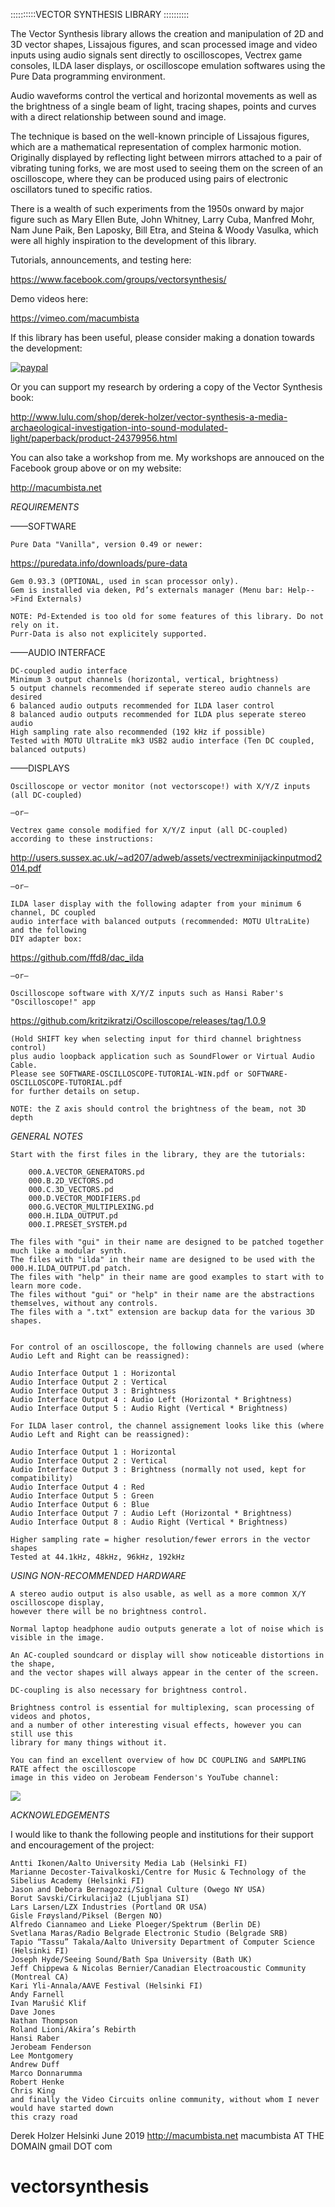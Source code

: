 

::::::::::VECTOR SYNTHESIS LIBRARY ::::::::::

The Vector Synthesis library allows the creation and manipulation of 2D and 3D vector shapes, Lissajous figures, and scan processed image and video inputs using audio signals sent directly to oscilloscopes, Vectrex game consoles, ILDA laser displays, or oscilloscope emulation softwares using the Pure Data programming environment. 

Audio waveforms control the vertical and horizontal movements as well as the brightness of a single beam of light, tracing shapes, points and curves with a direct relationship between sound and image.

The technique is based on the well-known principle of Lissajous figures, which are a mathematical representation of complex harmonic motion. Originally displayed by reflecting light between mirrors attached to a pair of vibrating tuning forks, we are most used to seeing them on the screen of an oscilloscope, where they can be produced using pairs of electronic oscillators tuned to specific ratios. 

There is a wealth of such experiments from the 1950s onward by major figure such as Mary Ellen Bute, John Whitney, Larry Cuba, Manfred Mohr, Nam June Paik, Ben Laposky, Bill Etra, and Steina & Woody Vasulka, which were all highly inspiration to the development of this library.

Tutorials, announcements, and testing here: 

https://www.facebook.com/groups/vectorsynthesis/

Demo videos here: 

https://vimeo.com/macumbista

 If this library has been useful, please consider making a donation towards the development:
 
 [![paypal](https://www.paypalobjects.com/en_US/i/btn/btn_donateCC_LG.gif)](https://www.paypal.com/cgi-bin/webscr?cmd=_s-xclick&hosted_button_id=SPHWJSJWH92GG&source=url)
 
 Or you can support my research by ordering a copy of the Vector Synthesis book: 
 
 http://www.lulu.com/shop/derek-holzer/vector-synthesis-a-media-archaeological-investigation-into-sound-modulated-light/paperback/product-24379956.html
 
 You can also take a workshop from me. My workshops are annouced on the Facebook group above or on my website: 
 
 http://macumbista.net 
 

*REQUIREMENTS*

——SOFTWARE
	
	Pure Data "Vanilla", version 0.49 or newer: 

https://puredata.info/downloads/pure-data

	Gem 0.93.3 (OPTIONAL, used in scan processor only). 
	Gem is installed via deken, Pd’s externals manager (Menu bar: Help-->Find Externals)
	
	NOTE: Pd-Extended is too old for some features of this library. Do not rely on it.
	Purr-Data is also not explicitely supported.
	
——AUDIO INTERFACE
	
	DC-coupled audio interface 
	Minimum 3 output channels (horizontal, vertical, brightness)
	5 output channels recommended if seperate stereo audio channels are desired
	6 balanced audio outputs recommended for ILDA laser control 
	8 balanced audio outputs recommended for ILDA plus seperate stereo audio
	High sampling rate also recommended (192 kHz if possible)
	Tested with MOTU UltraLite mk3 USB2 audio interface (Ten DC coupled, balanced outputs)
	
——DISPLAYS
	
	Oscilloscope or vector monitor (not vectorscope!) with X/Y/Z inputs (all DC-coupled)
	
	—or—
	
	Vectrex game console modified for X/Y/Z input (all DC-coupled) according to these instructions:

http://users.sussex.ac.uk/~ad207/adweb/assets/vectrexminijackinputmod2014.pdf
	
	—or—
	
	ILDA laser display with the following adapter from your minimum 6 channel, DC coupled 
	audio interface with balanced outputs (recommended: MOTU UltraLite) and the following 
	DIY adapter box: 

https://github.com/ffd8/dac_ilda 
	
	—or—
	
	Oscilloscope software with X/Y/Z inputs such as Hansi Raber's "Oscilloscope!" app

https://github.com/kritzikratzi/Oscilloscope/releases/tag/1.0.9
	
	(Hold SHIFT key when selecting input for third channel brightness control)
	plus audio loopback application such as SoundFlower or Virtual Audio Cable. 
	Please see SOFTWARE-OSCILLOSCOPE-TUTORIAL-WIN.pdf or SOFTWARE-OSCILLOSCOPE-TUTORIAL.pdf
	for further details on setup.
	
	NOTE: the Z axis should control the brightness of the beam, not 3D depth
	

*GENERAL NOTES*

	Start with the first files in the library, they are the tutorials:
	
		000.A.VECTOR_GENERATORS.pd
		000.B.2D_VECTORS.pd
		000.C.3D_VECTORS.pd
		000.D.VECTOR_MODIFIERS.pd
		000.G.VECTOR_MULTIPLEXING.pd
		000.H.ILDA_OUTPUT.pd
		000.I.PRESET_SYSTEM.pd
		
	The files with "gui" in their name are designed to be patched together much like a modular synth.
	The files with "ilda" in their name are designed to be used with the 000.H.ILDA_OUTPUT.pd patch.
	The files with "help" in their name are good examples to start with to learn more code. 
	The files without "gui" or "help" in their name are the abstractions themselves, without any controls.
	The files with a ".txt" extension are backup data for the various 3D shapes.
	
	
	For control of an oscilloscope, the following channels are used (where Audio Left and Right can be reassigned):

	Audio Interface Output 1 : Horizontal
	Audio Interface Output 2 : Vertical
	Audio Interface Output 3 : Brightness
	Audio Interface Output 4 : Audio Left (Horizontal * Brightness)
	Audio Interface Output 5 : Audio Right (Vertical * Brightness)
	
	For ILDA laser control, the channel assignement looks like this (where Audio Left and Right can be reassigned):
	
	Audio Interface Output 1 : Horizontal
	Audio Interface Output 2 : Vertical
	Audio Interface Output 3 : Brightness (normally not used, kept for compatibility)
	Audio Interface Output 4 : Red
	Audio Interface Output 5 : Green
	Audio Interface Output 6 : Blue
	Audio Interface Output 7 : Audio Left (Horizontal * Brightness)
	Audio Interface Output 8 : Audio Right (Vertical * Brightness)

	Higher sampling rate = higher resolution/fewer errors in the vector shapes
	Tested at 44.1kHz, 48kHz, 96kHz, 192kHz


*USING NON-RECOMMENDED HARDWARE*

	A stereo audio output is also usable, as well as a more common X/Y oscilloscope display,
	however there will be no brightness control.
	
	Normal laptop headphone audio outputs generate a lot of noise which is visible in the image.
	
	An AC-coupled soundcard or display will show noticeable distortions in the shape, 
	and the vector shapes will always appear in the center of the screen.

	DC-coupling is also necessary for brightness control.

	Brightness control is essential for multiplexing, scan processing of videos and photos, 
	and a number of other interesting visual effects, however you can still use this 
	library for many things without it.
	
	You can find an excellent overview of how DC COUPLING and SAMPLING RATE affect the oscilloscope 
	image in this video on Jerobeam Fenderson's YouTube channel:
	
[![](http://img.youtube.com/vi/piZPIMYfq0c/0.jpg)](http://www.youtube.com/watch?v=piZPIMYfq0c "Oscilloscope Music Tutorial 2: Setup (Compression, DC-coupling, Sampling Rate, Aliasing by Jerobeam Fenderson)")


*ACKNOWLEDGEMENTS*


I would like to thank the following people and institutions for their support and encouragement of the project: 

	Antti Ikonen/Aalto University Media Lab (Helsinki FI)
	Marianne Decoster-Taivalkoski/Centre for Music & Technology of the Sibelius Academy (Helsinki FI)
	Jason and Debora Bernagozzi/Signal Culture (Owego NY USA)
	Borut Savski/Cirkulacija2 (Ljubljana SI)
	Lars Larsen/LZX Industries (Portland OR USA)
	Gisle Frøysland/Piksel (Bergen NO)
	Alfredo Ciannameo and Lieke Ploeger/Spektrum (Berlin DE)
	Svetlana Maras/Radio Belgrade Electronic Studio (Belgrade SRB)
	Tapio “Tassu” Takala/Aalto University Department of Computer Science (Helsinki FI)
	Joseph Hyde/Seeing Sound/Bath Spa University (Bath UK)
	Jeff Chippewa & Nicolas Bernier/Canadian Electroacoustic Community (Montreal CA)
	Kari Yli-Annala/AAVE Festival (Helsinki FI)
	Andy Farnell
	Ivan Marušić Klif
	Dave Jones
	Nathan Thompson
	Roland Lioni/Akira’s Rebirth
	Hansi Raber
	Jerobeam Fenderson
	Lee Montgomery
	Andrew Duff
	Marco Donnarumma
	Robert Henke
	Chris King
	and finally the Video Circuits online community, without whom I never would have started down 
	this crazy road


Derek Holzer
Helsinki June 2019
http://macumbista.net
macumbista AT THE DOMAIN gmail DOT com
















# vectorsynthesis
